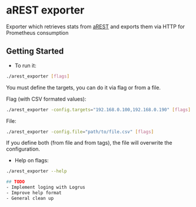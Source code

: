 # aREST exporter
Exporter which retrieves stats from [aREST](https://github.com/marcoschwartz/aREST) and exports them via HTTP for Prometheus consumption

## Getting Started

- To run it:

```bash
./arest_exporter [flags]
```

You must define the targets, you can do it via flag or from a file.

Flag (with CSV formated values):
```bash
./arest_exporter -config.targets="192.168.0.100,192.168.0.190" [flags]
```
File:
```bash
./arest_exporter -config.file="path/to/file.csv" [flags]
```
If you define both (from file and from tags), the file will overwrite the configuration.

- Help on flags:

```bash
./arest_exporter --help

## TODO
- Implement loging with Logrus
- Improve help format
- General clean up
